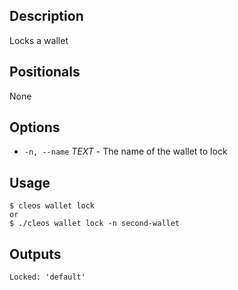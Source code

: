 ## Description

Locks a wallet

## Positionals
None

## Options
- `-n, --name` _TEXT_ - The name of the wallet to lock

## Usage

```shell
$ cleos wallet lock
or
$ ./cleos wallet lock -n second-wallet
```

## Outputs

```shell
Locked: 'default'
```
